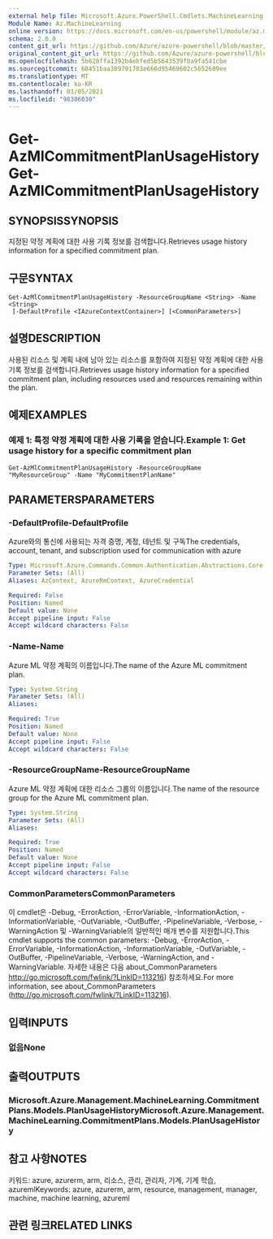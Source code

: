 ```yaml
---
external help file: Microsoft.Azure.PowerShell.Cmdlets.MachineLearning.dll-Help.xml
Module Name: Az.MachineLearning
online version: https://docs.microsoft.com/en-us/powershell/module/az.machinelearning/get-azmlcommitmentplanusagehistory
schema: 2.0.0
content_git_url: https://github.com/Azure/azure-powershell/blob/master/src/MachineLearning/MachineLearning/help/Get-AzMlCommitmentPlanUsageHistory.md
original_content_git_url: https://github.com/Azure/azure-powershell/blob/master/src/MachineLearning/MachineLearning/help/Get-AzMlCommitmentPlanUsageHistory.md
ms.openlocfilehash: 5b628ffa1392b4ebfed5b5643539f0a9fa541cbe
ms.sourcegitcommit: 68451baa389791703e666d95469602c5652609ee
ms.translationtype: MT
ms.contentlocale: ko-KR
ms.lasthandoff: 01/05/2021
ms.locfileid: "98386030"
---
```

# <span data-ttu-id="bc8ea-101">Get-AzMlCommitmentPlanUsageHistory</span><span class="sxs-lookup"><span data-stu-id="bc8ea-101">Get-AzMlCommitmentPlanUsageHistory</span></span>

## <span data-ttu-id="bc8ea-102">SYNOPSIS</span><span class="sxs-lookup"><span data-stu-id="bc8ea-102">SYNOPSIS</span></span>
<span data-ttu-id="bc8ea-103">지정된 약정 계획에 대한 사용 기록 정보를 검색합니다.</span><span class="sxs-lookup"><span data-stu-id="bc8ea-103">Retrieves usage history information for a specified commitment plan.</span></span>

## <span data-ttu-id="bc8ea-104">구문</span><span class="sxs-lookup"><span data-stu-id="bc8ea-104">SYNTAX</span></span>

```
Get-AzMlCommitmentPlanUsageHistory -ResourceGroupName <String> -Name <String>
 [-DefaultProfile <IAzureContextContainer>] [<CommonParameters>]
```

## <span data-ttu-id="bc8ea-105">설명</span><span class="sxs-lookup"><span data-stu-id="bc8ea-105">DESCRIPTION</span></span>
<span data-ttu-id="bc8ea-106">사용된 리소스 및 계획 내에 남아 있는 리소스를 포함하여 지정된 약정 계획에 대한 사용 기록 정보를 검색합니다.</span><span class="sxs-lookup"><span data-stu-id="bc8ea-106">Retrieves usage history information for a specified commitment plan, including resources used and resources remaining within the plan.</span></span>

## <span data-ttu-id="bc8ea-107">예제</span><span class="sxs-lookup"><span data-stu-id="bc8ea-107">EXAMPLES</span></span>

### <span data-ttu-id="bc8ea-108">예제 1: 특정 약정 계획에 대한 사용 기록을 얻습니다.</span><span class="sxs-lookup"><span data-stu-id="bc8ea-108">Example 1: Get usage history for a specific commitment plan</span></span>
```
Get-AzMlCommitmentPlanUsageHistory -ResourceGroupName "MyResourceGroup" -Name "MyCommitmentPlanName"
```

## <span data-ttu-id="bc8ea-109">PARAMETERS</span><span class="sxs-lookup"><span data-stu-id="bc8ea-109">PARAMETERS</span></span>

### <span data-ttu-id="bc8ea-110">-DefaultProfile</span><span class="sxs-lookup"><span data-stu-id="bc8ea-110">-DefaultProfile</span></span>
<span data-ttu-id="bc8ea-111">Azure와의 통신에 사용되는 자격 증명, 계정, 테넌트 및 구독</span><span class="sxs-lookup"><span data-stu-id="bc8ea-111">The credentials, account, tenant, and subscription used for communication with azure</span></span>

```yaml
Type: Microsoft.Azure.Commands.Common.Authentication.Abstractions.Core.IAzureContextContainer
Parameter Sets: (All)
Aliases: AzContext, AzureRmContext, AzureCredential

Required: False
Position: Named
Default value: None
Accept pipeline input: False
Accept wildcard characters: False
```

### <span data-ttu-id="bc8ea-112">-Name</span><span class="sxs-lookup"><span data-stu-id="bc8ea-112">-Name</span></span>
<span data-ttu-id="bc8ea-113">Azure ML 약정 계획의 이름입니다.</span><span class="sxs-lookup"><span data-stu-id="bc8ea-113">The name of the Azure ML commitment plan.</span></span>

```yaml
Type: System.String
Parameter Sets: (All)
Aliases:

Required: True
Position: Named
Default value: None
Accept pipeline input: False
Accept wildcard characters: False
```

### <span data-ttu-id="bc8ea-114">-ResourceGroupName</span><span class="sxs-lookup"><span data-stu-id="bc8ea-114">-ResourceGroupName</span></span>
<span data-ttu-id="bc8ea-115">Azure ML 약정 계획에 대한 리소스 그룹의 이름입니다.</span><span class="sxs-lookup"><span data-stu-id="bc8ea-115">The name of the resource group for the Azure ML commitment plan.</span></span>

```yaml
Type: System.String
Parameter Sets: (All)
Aliases:

Required: True
Position: Named
Default value: None
Accept pipeline input: False
Accept wildcard characters: False
```

### <span data-ttu-id="bc8ea-116">CommonParameters</span><span class="sxs-lookup"><span data-stu-id="bc8ea-116">CommonParameters</span></span>
<span data-ttu-id="bc8ea-117">이 cmdlet은 -Debug, -ErrorAction, -ErrorVariable, -InformationAction, -InformationVariable, -OutVariable, -OutBuffer, -PipelineVariable, -Verbose, -WarningAction 및 -WarningVariable의 일반적인 매개 변수를 지원합니다.</span><span class="sxs-lookup"><span data-stu-id="bc8ea-117">This cmdlet supports the common parameters: -Debug, -ErrorAction, -ErrorVariable, -InformationAction, -InformationVariable, -OutVariable, -OutBuffer, -PipelineVariable, -Verbose, -WarningAction, and -WarningVariable.</span></span> <span data-ttu-id="bc8ea-118">자세한 내용은 다음 about_CommonParameters http://go.microsoft.com/fwlink/?LinkID=113216) 참조하세요.</span><span class="sxs-lookup"><span data-stu-id="bc8ea-118">For more information, see about_CommonParameters (http://go.microsoft.com/fwlink/?LinkID=113216).</span></span>

## <span data-ttu-id="bc8ea-119">입력</span><span class="sxs-lookup"><span data-stu-id="bc8ea-119">INPUTS</span></span>

### <span data-ttu-id="bc8ea-120">없음</span><span class="sxs-lookup"><span data-stu-id="bc8ea-120">None</span></span>

## <span data-ttu-id="bc8ea-121">출력</span><span class="sxs-lookup"><span data-stu-id="bc8ea-121">OUTPUTS</span></span>

### <span data-ttu-id="bc8ea-122">Microsoft.Azure.Management.MachineLearning.CommitmentPlans.Models.PlanUsageHistory</span><span class="sxs-lookup"><span data-stu-id="bc8ea-122">Microsoft.Azure.Management.MachineLearning.CommitmentPlans.Models.PlanUsageHistory</span></span>

## <span data-ttu-id="bc8ea-123">참고 사항</span><span class="sxs-lookup"><span data-stu-id="bc8ea-123">NOTES</span></span>
<span data-ttu-id="bc8ea-124">키워드: azure, azurerm, arm, 리소스, 관리, 관리자, 기계, 기계 학습, azureml</span><span class="sxs-lookup"><span data-stu-id="bc8ea-124">Keywords: azure, azurerm, arm, resource, management, manager, machine, machine learning, azureml</span></span>

## <span data-ttu-id="bc8ea-125">관련 링크</span><span class="sxs-lookup"><span data-stu-id="bc8ea-125">RELATED LINKS</span></span>
